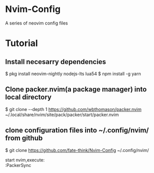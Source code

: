 # Nvim-Config
A series of neovim config files

# Tutorial

## Install necesarry dependencies
$ pkg install neovim-nightly nodejs-lts lua54
$ npm install -g yarn

## Clone packer.nvim(a package manager) into local directory
$ git clone --depth 1 https://github.com/wbthomason/packer.nvim ~/.local/share/nvim/site/pack/packer/start/packer.nvim

## clone configuration files into ~/.config/nvim/ from github
$ git clone https://github.com/fate-think/Nvim-Config ~/.config/nvim/

start nvim,execute:  
:PackerSync
